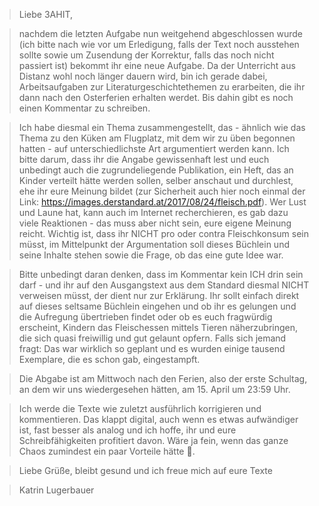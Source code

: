 > Liebe 3AHIT,

> nachdem die letzten Aufgabe nun weitgehend abgeschlossen wurde (ich bitte nach wie vor um Erledigung, falls der Text noch ausstehen sollte sowie um Zusendung der Korrektur, falls das noch nicht passiert ist) bekommt ihr eine neue Aufgabe. Da der Unterricht aus Distanz wohl noch länger dauern wird, bin ich gerade dabei, Arbeitsaufgaben zur Literaturgeschichtethemen zu erarbeiten, die ihr dann nach den Osterferien erhalten werdet. Bis dahin gibt es noch einen Kommentar zu schreiben. 

> Ich habe diesmal ein Thema zusammengestellt, das - ähnlich wie das Thema zu den Küken am Flugplatz, mit dem wir zu üben begonnen hatten - auf unterschiedlichste Art argumentiert werden kann. Ich bitte darum, dass ihr die Angabe gewissenhaft lest und euch unbedingt auch die zugrundeliegende Publikation, ein Heft, das an Kinder verteilt hätte werden sollen, selber anschaut und durchlest, ehe ihr eure Meinung bildet (zur Sicherheit auch hier noch einmal der Link: https://images.derstandard.at/2017/08/24/fleisch.pdf). Wer Lust und Laune hat, kann auch im Internet recherchieren, es gab dazu viele Reaktionen - das muss aber nicht sein, eure eigene Meinung reicht. Wichtig ist, dass ihr NICHT pro oder contra Fleischkonsum sein müsst, im Mittelpunkt der Argumentation soll dieses Büchlein und seine Inhalte stehen sowie die Frage, ob das eine gute Idee war.

> Bitte unbedingt daran denken, dass im Kommentar kein ICH drin sein darf - und ihr auf den Ausgangstext aus dem Standard diesmal NICHT verweisen müsst, der dient nur zur Erklärung. Ihr sollt einfach direkt auf dieses seltsame Büchlein eingehen und ob ihr es gelungen und die Aufregung übertrieben findet oder ob es euch fragwürdig erscheint, Kindern das Fleischessen mittels Tieren näherzubringen, die sich quasi freiwillig und gut gelaunt opfern. Falls sich jemand fragt: Das war wirklich so geplant und es wurden einige tausend Exemplare, die es schon gab, eingestampft.

> Die Abgabe ist am Mittwoch nach den Ferien, also der erste Schultag, an dem wir uns wiedergesehen hätten, am 15. April um 23:59 Uhr. 

> Ich werde die Texte wie zuletzt ausführlich korrigieren und kommentieren. Das klappt digital, auch wenn es etwas aufwändiger ist, fast besser als analog und ich hoffe, ihr und eure Schreibfähigkeiten profitiert davon. Wäre ja fein, wenn das ganze Chaos zumindest ein paar Vorteile hätte 🙂.

> Liebe Grüße, bleibt gesund und ich freue mich auf eure Texte

> Katrin Lugerbauer